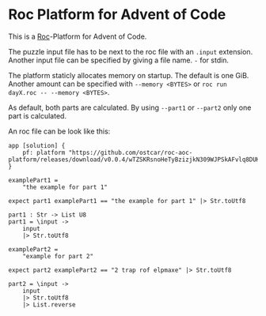 # Roc Platform for Advent of Code

This is a [Roc](https://www.roc-lang.org/)-Platform for Advent of Code.

The puzzle input file has to be next to the roc file with an `.input` extension.
Another input file can be specified by giving a file name. `-` for stdin.

The platform staticly allocates memory on startup. The default is one GiB.
Another amount can be specified with `--memory <BYTES>` or `roc run dayX.roc -- --memory <BYTES>`.

As default, both parts are calculated. By using `--part1` or `--part2` only one
part is calculated.

An roc file can be look like this:

```roc
app [solution] {
    pf: platform "https://github.com/ostcar/roc-aoc-platform/releases/download/v0.0.4/wTZSKRsnoHeTyBzizjkN309WJPSkAFvlq8DUK1ZeCZg.tar.br",
}

examplePart1 =
    "the example for part 1"

expect part1 examplePart1 == "the example for part 1" |> Str.toUtf8

part1 : Str -> List U8
part1 = \input ->
    input
    |> Str.toUtf8

examplePart2 =
    "example for part 2"

expect part2 examplePart2 == "2 trap rof elpmaxe" |> Str.toUtf8

part2 = \input ->
    input
    |> Str.toUtf8
    |> List.reverse

```
